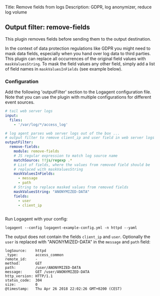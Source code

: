 Title: Remove fields from logs 
Description: GDPR, log anonymizer, reduce log volume


## Output filter: remove-fields

This plugin removes fields before sending them to the output destination. 

In the context of data protection regulations like GDPR you might need to mask data fields, especially when you hand over log data to third parties. This plugin can replace all occurrences of the original field values with `maskValuesString`. To mask the field values any other field, simply add a list of field names in `maskValuesInFields` (see example below). 

### Configuration 

Add the following 'outputFilter' section to the Logagent configuration file. Note that you can use the plugin with multiple configurations for different event sources.

```yaml
# tail web server logs
input: 
  files:
    - '/var/log/*/access_log'

# log agent parses web server logs out of the box ...
# output filter to remove client_ip and user field in web server logs
outputFilter:
  remove-fields:
    module: remove-fields
    # JS regular expression to match log source name
    matchSource: !!js/regexp .*
    # List of fields, where the values from removed field should be
    # replaced with maskValuesString 
    maskValuesInFields:
      - message
      - path
    # String to replace masked values from removed fields
    maskValuesString: "ANONYMIZED-DATA"
    fields:
      - user
      - client_ip
      
```

Run Logagent with your config: 

```
logagent --config logagent-example-config.yml -n httpd --yaml
```

The output does not contain the fields `client_ip` and `user`. 
Optionally the `user` is replaced with "ANONYMIZED-DATA" in the `message` and `path` field: 

```
logSource:    httpd
_type:        access_common
remote_id:    -
method:       GET
path:         /user/ANONYMIZED-DATA
message:      GET /user/ANONYMIZED-DATA
http_version: HTTP/1.1
status_code:  304
size:         0
@timestamp:   Thu Apr 26 2018 22:02:26 GMT+0200 (CEST)
```
